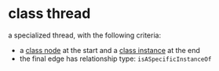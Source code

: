 class thread
======

a specialized thread, with the following criteria:

- a [class node](classNode.md) at the start and a [class instance](classInstance.md) at the end
- the final edge has relationship type: `isASpecificInstanceOf`

